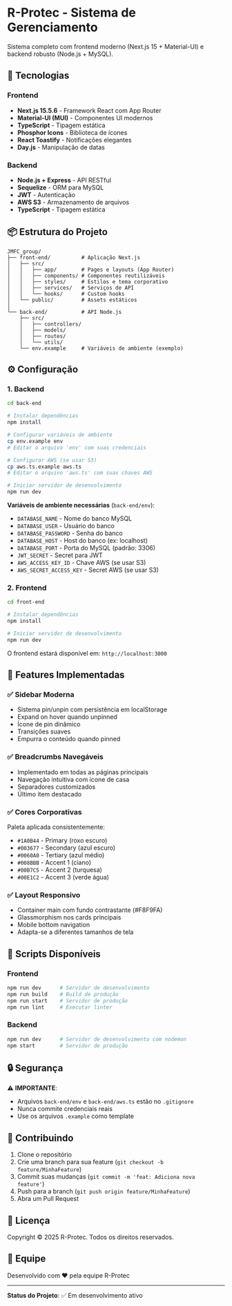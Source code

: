 # R-Protec - Sistema de Gerenciamento

Sistema completo com frontend moderno (Next.js 15 + Material-UI) e backend robusto (Node.js + MySQL).

## 🚀 Tecnologias

### Frontend
- **Next.js 15.5.6** - Framework React com App Router
- **Material-UI (MUI)** - Componentes UI modernos
- **TypeScript** - Tipagem estática
- **Phosphor Icons** - Biblioteca de ícones
- **React Toastify** - Notificações elegantes
- **Day.js** - Manipulação de datas

### Backend
- **Node.js + Express** - API RESTful
- **Sequelize** - ORM para MySQL
- **JWT** - Autenticação
- **AWS S3** - Armazenamento de arquivos
- **TypeScript** - Tipagem estática

## 📦 Estrutura do Projeto

```
JMFC_group/
├── front-end/          # Aplicação Next.js
│   ├── src/
│   │   ├── app/        # Pages e layouts (App Router)
│   │   ├── components/ # Componentes reutilizáveis
│   │   ├── styles/     # Estilos e tema corporativo
│   │   ├── services/   # Serviços de API
│   │   └── hooks/      # Custom hooks
│   └── public/         # Assets estáticos
│
└── back-end/           # API Node.js
    ├── src/
    │   ├── controllers/
    │   ├── models/
    │   ├── routes/
    │   └── utils/
    └── env.example     # Variáveis de ambiente (exemplo)
```

## ⚙️ Configuração

### 1. Backend

```bash
cd back-end

# Instalar dependências
npm install

# Configurar variáveis de ambiente
cp env.example env
# Editar o arquivo 'env' com suas credenciais

# Configurar AWS (se usar S3)
cp aws.ts.example aws.ts
# Editar o arquivo 'aws.ts' com suas chaves AWS

# Iniciar servidor de desenvolvimento
npm run dev
```

**Variáveis de ambiente necessárias** (`back-end/env`):
- `DATABASE_NAME` - Nome do banco MySQL
- `DATABASE_USER` - Usuário do banco
- `DATABASE_PASSWORD` - Senha do banco
- `DATABASE_HOST` - Host do banco (ex: localhost)
- `DATABASE_PORT` - Porta do MySQL (padrão: 3306)
- `JWT_SECRET` - Secret para JWT
- `AWS_ACCESS_KEY_ID` - Chave AWS (se usar S3)
- `AWS_SECRET_ACCESS_KEY` - Secret AWS (se usar S3)

### 2. Frontend

```bash
cd front-end

# Instalar dependências
npm install

# Iniciar servidor de desenvolvimento
npm run dev
```

O frontend estará disponível em: `http://localhost:3000`

## 🎨 Features Implementadas

### ✅ Sidebar Moderna
- Sistema pin/unpin com persistência em localStorage
- Expand on hover quando unpinned
- Ícone de pin dinâmico
- Transições suaves
- Empurra o conteúdo quando pinned

### ✅ Breadcrumbs Navegáveis
- Implementado em todas as páginas principais
- Navegação intuitiva com ícone de casa
- Separadores customizados
- Último item destacado

### ✅ Cores Corporativas
Paleta aplicada consistentemente:
- `#1A0B44` - Primary (roxo escuro)
- `#003677` - Secondary (azul escuro)
- `#0060A0` - Tertiary (azul médio)
- `#008BBB` - Accent 1 (ciano)
- `#00B7C5` - Accent 2 (turquesa)
- `#00E1C2` - Accent 3 (verde água)

### ✅ Layout Responsivo
- Container main com fundo contrastante (#F8F9FA)
- Glassmorphism nos cards principais
- Mobile bottom navigation
- Adapta-se a diferentes tamanhos de tela

## 📝 Scripts Disponíveis

### Frontend
```bash
npm run dev      # Servidor de desenvolvimento
npm run build    # Build de produção
npm run start    # Servidor de produção
npm run lint     # Executar linter
```

### Backend
```bash
npm run dev      # Servidor de desenvolvimento com nodemon
npm start        # Servidor de produção
```

## 🔒 Segurança

⚠️ **IMPORTANTE**: 
- Arquivos `back-end/env` e `back-end/aws.ts` estão no `.gitignore`
- Nunca commite credenciais reais
- Use os arquivos `.example` como template

## 🤝 Contribuindo

1. Clone o repositório
2. Crie uma branch para sua feature (`git checkout -b feature/MinhaFeature`)
3. Commit suas mudanças (`git commit -m 'feat: Adiciona nova feature'`)
4. Push para a branch (`git push origin feature/MinhaFeature`)
5. Abra um Pull Request

## 📄 Licença

Copyright © 2025 R-Protec. Todos os direitos reservados.

## 👥 Equipe

Desenvolvido com ❤️ pela equipe R-Protec

---

**Status do Projeto**: ✅ Em desenvolvimento ativo


